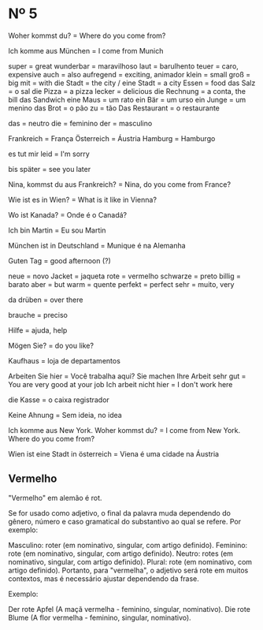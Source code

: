 # Nº 5

Woher kommst du? = Where do you come from?

Ich komme aus München = I come from Munich

super = great
wunderbar = maravilhoso
laut = barulhento
teuer = caro, expensive
auch = also
aufregend = exciting, animador
klein = small
groß = big
mit = with
die Stadt = the city / eine Stadt = a city
Essen = food
das Salz = o sal
die Pizza = a pizza
lecker = delicious
die Rechnung = a conta, the bill
das Sandwich
eine Maus = um rato
ein Bär = um urso
ein Junge = um menino
das Brot = o pão
zu = tão
Das Restaurant = o restaurante

das = neutro
die = feminino
der = masculino

Frankreich = França
Österreich = Áustria
Hamburg = Hamburgo

es tut mir leid = I'm sorry

bis später = see you later

Nina, kommst du aus Frankreich? = Nina, do you come from France?

Wie ist es in Wien? = What is it like in Vienna?

Wo ist Kanada? = Onde é o Canadá?

Ich bin Martin = Eu sou Martin

München ist in Deutschland = Munique é na Alemanha

Guten Tag = good afternoon (?)

neue = novo
Jacket = jaqueta
rote = vermelho
schwarze = preto
billig = barato
aber = but
warm = quente
perfekt = perfect
sehr = muito, very

da drüben = over there

brauche = preciso

Hilfe = ajuda, help

Mögen Sie? = do you like?

Kaufhaus = loja de departamentos

Arbeiten Sie hier = Você trabalha aqui?
Sie machen Ihre Arbeit sehr gut = You are very good at your job
Ich arbeit nicht hier = I don't work here

die Kasse = o caixa registrador

Keine Ahnung = Sem ideia, no idea

Ich komme aus New York. Woher kommst du? = I come from New York. Where do you come from?

Wien ist eine Stadt in österreich = Viena é uma cidade na Áustria

## Vermelho
"Vermelho" em alemão é rot.

Se for usado como adjetivo, o final da palavra muda dependendo do gênero, número e caso gramatical do substantivo ao qual se refere. Por exemplo:

Masculino: roter (em nominativo, singular, com artigo definido).
Feminino: rote (em nominativo, singular, com artigo definido).
Neutro: rotes (em nominativo, singular, com artigo definido).
Plural: rote (em nominativo, com artigo definido).
Portanto, para "vermelha", o adjetivo será rote em muitos contextos, mas é necessário ajustar dependendo da frase.

Exemplo:

Der rote Apfel (A maçã vermelha - feminino, singular, nominativo).
Die rote Blume (A flor vermelha - feminino, singular, nominativo).
